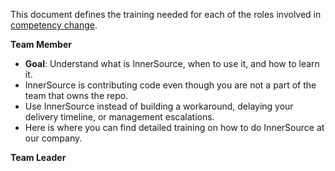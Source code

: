 This document defines the training needed for each of the roles involved in [competency change].

**Team Member**

* **Goal**: Understand what is InnerSource, when to use it, and how to learn it.
* InnerSource is contributing code even though you are not a part of the team that owns the repo.
* Use InnerSource instead of building a workaround, delaying your delivery timeline, or management escalations.
* Here is where you can find detailed training on how to do InnerSource at our company.

**Team Leader**


[competency change]: ../competency-change.md
